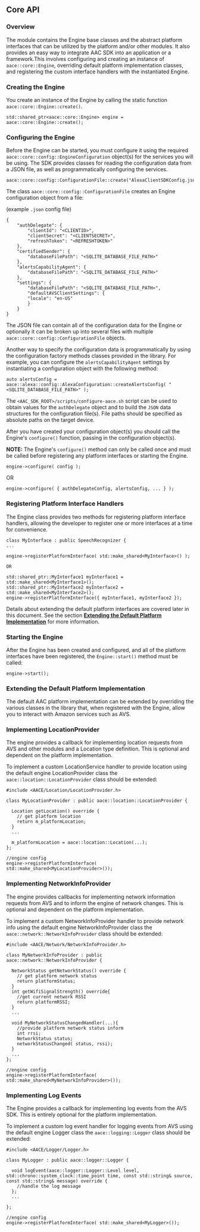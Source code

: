 ## Core API

### Overview

The module contains the Engine base classes and the abstract platform interfaces that can be utilized by the platform and/or other modules. It also provides an easy way to integrate AAC SDK into an application or a framework.This involves configuring and creating an instance of `aace::core::Engine`, overriding default platform implementation classes, and registering the custom interface handlers with the instantiated Engine.

### Creating the Engine

You create an instance of the Engine by calling the static function `aace::core::Engine::create()`.

    std::shared_ptr<aace::core::Engine> engine = aace::core::Engine::create();

### Configuring the Engine

Before the Engine can be started, you must configure it using the required `aace::core::config::EngineConfiguration` object(s) for the services you will be using. The SDK provides classes for reading the configuration data from a JSON file, as well as programmatically configuring the services.

    aace::core::config::ConfigurationFile::create("AlexaClientSDKConfig.json");

The class `aace::core::config::ConfigurationFile` creates an Engine configuration object from a file:

(example `.json` config file)

```
{
    "authDelegate": {
        "clientId": "<CLIENTID>",
        "clientSecret": "<CLIENTSECRET>",
        "refreshToken": "<REFRESHTOKEN>"
    },
    "certifiedSender": {
        "databaseFilePath": "<SQLITE_DATABASE_FILE_PATH>"
    },
    "alertsCapabilityAgent": {
        "databaseFilePath": "<SQLITE_DATABASE_FILE_PATH>"
    },
    "settings": {
        "databaseFilePath": "<SQLITE_DATABASE_FILE_PATH>",
        "defaultAVSClientSettings": {
        "locale": "en-US"
        }
    }
}
```

The JSON file can contain all of the configuration data for the Engine or optionally it can be broken up into several files with multiple `aace::core::config::ConfigurationFile` objects.

Another way to specify the configuration data is programmatically by using the configuration factory methods classes provided in the library. For example, you can configure the `alertsCapabilityAgent` settings by instantiating a configuration object with the following method:

    auto alertsConfig = aace::alexa::config::AlexaConfiguration::createAlertsConfig( "<SQLITE_DATABASE_FILE_PATH>" );

The `<AAC_SDK_ROOT>/scripts/configure-aace.sh` script can be used to obtain values for the `authDelegate` object and to build the `JSON` data structures for the configuration file(s). File paths should be specified as absolute paths on the target device.

After you have created your configuration object(s) you should call the Engine's `configure()` function, passing in the configuration object(s).

**NOTE:** The Engine's `configure()` method can only be called once and must be called before registering any platform interfaces or starting the Engine.

    engine->configure( config );

OR

    engine->configure( { authDelegateConfig, alertsConfig, ... } );

### Registering Platform Interface Handlers

The Engine class provides two methods for registering platform interface handlers, allowing the developer to register one or more interfaces at a time for convenience.

    class MyInterface : public SpeechRecognizer {
    ...

    engine->registerPlatformInterface( std::make_shared<MyInterface>() );

    OR

    std::shared_ptr::MyInterface1 myInterface1 = std::make_shared<MyInterface1>();
    std::shared_ptr::MyInterface2 myInterface2 = std::make_shared<MyInterface2>();
    engine->registerPlatformInterface({ myInterface1, myInterface2 });

Details about extending the default platform interfaces are covered later in this document. See the section [**Extending the Default Platform Implementation**](#extending-the-default-platform-implementation) for more information.

### Starting the Engine

After the Engine has been created and configured, and all of the platform interfaces have been registered, the `Engine::start()` method must be called:

    engine->start();

### Extending the Default Platform Implementation

The default AAC platform implementation can be extended by overriding the various classes in the library that, when registered with the Engine, allow you to interact with Amazon services such as AVS.

### Implementing LocationProvider

The engine provides a callback for implementing location requests from AVS and other modules and a Location type definition. This is optional and dependent on the platform implementation.

To implement a custom LocationService handler to provide location using the default engine LocationProvider class the `aace::location::LocationProvider` class should be extended:

    #include <AACE/Location/LocationProvider.h>

    class MyLocationProvider : public aace::location::LocationProvider {

      Location getLocation() override {
        // get platform location
        return m_platformLocation;
      }
      ...

      m_platformLocation = aace::location::Location(...);
    };

    //engine config
    engine->registerPlatformInterface( std::make_shared<MyLocationProvider>());

### Implementing NetworkInfoProvider

The engine provides callbacks for implementing network information requests from AVS and to inform the engine of network changes. This is optional and dependent on the platform implementation.

To implement a custom NetworkInfoProvider handler to provide network info using the default engine NetworkInfoProvider class the `aace::network::NetworkInfoProvider` class should be extended:

    #include <AACE/Network/NetworkInfoProvider.h>

    class MyNetworkInfoProvider : public aace::network::NetworkInfoProvider {

      NetworkStatus getNetworkStatus() override {
        // get platform network status
        return platformStatus;
      }
      int getWifiSignalStrength() override{
        //get current network RSSI
        return platformRSSI;
      }
      ...

      void MyNetworkStatusChangedHandler(...){
        //provide platform network status inform
        int rrsi;
        NetworkStatus status;
        networkStatusChanged( status, rssi);
      }
      ...
    };

    //engine config
    engine->registerPlatformInterface( std::make_shared<MyNetworkInfoProvider>());

### Implementing Log Events

The Engine provides a callback for implementing log events from the AVS SDK. This is entirely optional for the platform implementation.

To implement a custom log event handler for logging events from AVS using the default engine Logger class the `aace::logging::Logger` class should be extended:

    #include <AACE/Logger/Logger.h>

    class MyLogger : public aace::logger::Logger {

      void logEvent(aace::logger::Logger::Level level, std::chrono::system_clock::time_point time, const std::string& source, const std::string& message) override {
        //handle the log message
      };
      ...

    };

    //engine config
    engine->registerPlatformInterface( std::make_shared<MyLogger>());

